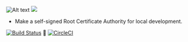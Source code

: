 
![Alt text](https://raw.githubusercontent.com/madeny/lhttps/master/lhttps.svg)
<img src="https://githubusercontent.com/madeny/lhttps/master/lhttps.svg">

* Make a self-signed Root Certificate Authority for local development.

[![Build Status](https://travis-ci.org/madeny/lhttps.svg?branch=master)](https://travis-ci.org/madeny/lhttps)  [![CircleCI](https://circleci.com/gh/CircleCI-Public/circleci-demo-php-laravel.svg?style=svg)](https://circleci.com/gh/madeny/Eeasycert)

<!-- https://circleci.com/gh/madeny/Eeasycert -->

